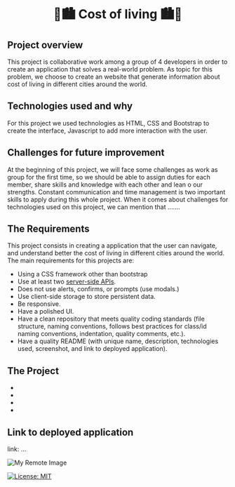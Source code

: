 <h1 align="center"> 💸🏙️ Cost of living 🏙️💸 </h1>


## Project overview

This project is collaborative work among a group of 4 developers in order to create an application that solves a real-world problem. As topic for this problem, we choose to create an website that generate information about cost of living in different cities around the world.

## Technologies used and why

For this project we used technologies as HTML, CSS and Bootstrap to create the interface, Javascript to add more interaction with the user. 

## Challenges for future improvement

At the beginning of this project, we will face some challenges as work as group for the first time, so we should be able to assign duties for each member, share skills and knowledge with each other and lean o our strengths. Constant communication and time management is two important skills to apply during this whole project. 
When it comes about challenges for technologies used on this project, we can mention that .......

## The Requirements

This project consists in creating a application that the user can navigate, and understand better the cost of living in different cities around the world. The main requirements for this projects are:

- Using a CSS framework other than bootstrap
- Use at least two [server-side APIs](https://coding-boot-camp.github.io/full-stack/apis/api-resources).
- Does not use alerts, confirms, or prompts (use modals.)
- Use client-side storage to store persistent data.
- Be responsive.
- Have a polished UI.
- Have a clean repository that meets quality coding standards (file structure, naming conventions, follows best practices for class/id naming conventions, indentation, quality comments, etc.).
- Have a quality README (with unique name, description, technologies used, screenshot, and link to deployed application).

## The Project

- 
- 
- 
- 

## Link to deployed application

link: ...

![My Remote Image](...)

[![License: MIT](https://img.shields.io/badge/License-MIT-yellow.svg)](https://opensource.org/licenses/MIT)

